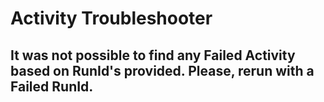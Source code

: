 <properties
    pageTitle="Data Factory Activity Run not failed"
    description="Data Factory Activity Run not failed"
    infoBubbleText="Data Factory Activity Run not failed"
    service="microsoft.datafactory"
    resource="factories"
    authors="grorcai"
    ms.author="grorcai-msft"
    displayOrder="1"
    articleId="ea46e401-74d9-4e1a-a1fb-6a5a6ca13117"
    diagnosticScenario="DataFactoryADMSErrorPortalInsight"
    selfHelpType="diagnostics"
    supportTopicIds="32629461,32633533,32633532,32633535,32637157,32633536,32633537,32633539,32633540,32637158,32637159,32629480,32680905,32637160,32680906,32629495,32637161,32637163,32740731,32680904,32629526,32637152"
    resourceTags=""
    productPesIds="15613"
    cloudEnvironments="public, BlackForest, Fairfax, Mooncake, usnat, ussec"
	  ownershipId="AzureData_DataFactory"
/>

# Activity Troubleshooter

## It was not possible to find any Failed Activity based on RunId's provided. Please, rerun with a Failed RunId.

